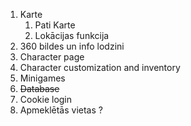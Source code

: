 1. Karte
    1. Pati Karte
    2. Lokācijas funkcija
2. 360 bildes un info lodzini
3. Character page
4. Character customization and inventory
5. Minigames
6. ~~Database~~
7. Cookie login
8. Apmeklētās vietas ?